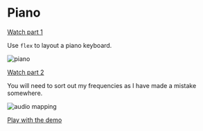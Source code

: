 # Piano

[Watch part 1](https://www.loom.com/share/f2dbc0df00944386aa38b25f9259483e)

Use `flex` to layout a piano keyboard.

![piano](https://user-images.githubusercontent.com/4499581/154289044-8fcf726d-9db3-4d7e-a749-fd4f6bc6ea78.png)

[Watch part 2](https://user-images.githubusercontent.com/4499581/154311143-b580b3a0-b037-4cc5-8f2f-ddf63bc914b1.png)

You will need to sort out my frequencies as I have made a mistake somewhere.

![audio mapping](https://user-images.githubusercontent.com/4499581/154311143-b580b3a0-b037-4cc5-8f2f-ddf63bc914b1.png)

[Play with the demo](https://bmordan.github.io/js-piano)
